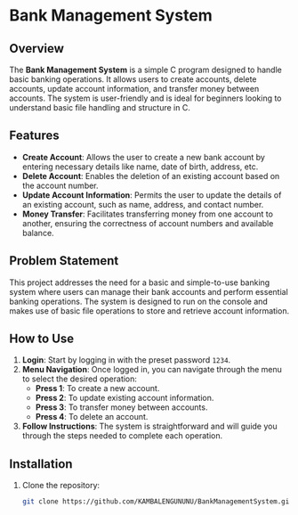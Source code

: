 # Bank Management System

## Overview

The **Bank Management System** is a simple C program designed to handle basic banking operations. It allows users to create accounts, delete accounts, update account information, and transfer money between accounts. The system is user-friendly and is ideal for beginners looking to understand basic file handling and structure in C.

## Features

- **Create Account**: Allows the user to create a new bank account by entering necessary details like name, date of birth, address, etc.
- **Delete Account**: Enables the deletion of an existing account based on the account number.
- **Update Account Information**: Permits the user to update the details of an existing account, such as name, address, and contact number.
- **Money Transfer**: Facilitates transferring money from one account to another, ensuring the correctness of account numbers and available balance.

## Problem Statement

This project addresses the need for a basic and simple-to-use banking system where users can manage their bank accounts and perform essential banking operations. The system is designed to run on the console and makes use of basic file operations to store and retrieve account information.

## How to Use

1. **Login**: Start by logging in with the preset password `1234`.
2. **Menu Navigation**: Once logged in, you can navigate through the menu to select the desired operation:
   - **Press 1**: To create a new account.
   - **Press 2**: To update existing account information.
   - **Press 3**: To transfer money between accounts.
   - **Press 4**: To delete an account.
3. **Follow Instructions**: The system is straightforward and will guide you through the steps needed to complete each operation.

## Installation

1. Clone the repository:
   ```bash
   git clone https://github.com/KAMBALENGUNUNU/BankManagementSystem.git
